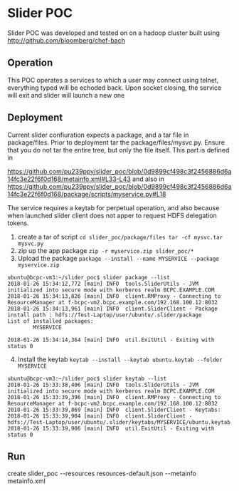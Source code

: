 # Slider POC
Slider POC was developed and tested on on a hadoop cluster built using http://github.com/bloomberg/chef-bach

## Operation
This POC operates a services to which a user may connect using telnet, everything typed will be echoded back.  Upon socket closing, the service will exit and slider will launch a new one

## Deployment
Current slider confiuration expects a package, and a tar file in package/files.  Prior to deployment tar the package/files/mysvc.py.  Ensure that you do not tar the entire tree, but only the file itself.  This part is defined in 

https://github.com/pu239ppy/slider_poc/blob/0d9899cf498c3f2456886d6a14fc3e22f6f0d168/metainfo.xml#L33-L43
and also in https://github.com/pu239ppy/slider_poc/blob/0d9899cf498c3f2456886d6a14fc3e22f6f0d168/package/scripts/myservice.py#L18

The service requires a keytab for perpetual operation, and also because when launched slider client does not apper to request HDFS delegation tokens.

1. create a tar of script `cd slider_poc/package/files tar -cf mysvc.tar mysvc.py`
2. zip up the app package `zip -r myservice.zip slider_poc/*`
3. Upload the package `package --install --name MYSERVICE --package myservice.zip`
````
ubuntu@bcpc-vm3:~/slider_poc$ slider package --list
2018-01-26 15:34:12,772 [main] INFO  tools.SliderUtils - JVM initialized into secure mode with kerberos realm BCPC.EXAMPLE.COM
2018-01-26 15:34:13,826 [main] INFO  client.RMProxy - Connecting to ResourceManager at f-bcpc-vm2.bcpc.example.com/192.168.100.12:8032
2018-01-26 15:34:13,961 [main] INFO  client.SliderClient - Package install path : hdfs://Test-Laptop/user/ubuntu/.slider/package
List of installed packages:
        MYSERVICE

2018-01-26 15:34:14,364 [main] INFO  util.ExitUtil - Exiting with status 0
````
4. Install the keytab `keytab --install --keytab ubuntu.keytab --folder MYSERVICE`
````
ubuntu@bcpc-vm3:~/slider_poc$ slider keytab --list
2018-01-26 15:33:38,406 [main] INFO  tools.SliderUtils - JVM initialized into secure mode with kerberos realm BCPC.EXAMPLE.COM
2018-01-26 15:33:39,396 [main] INFO  client.RMProxy - Connecting to ResourceManager at f-bcpc-vm2.bcpc.example.com/192.168.100.12:8032
2018-01-26 15:33:39,869 [main] INFO  client.SliderClient - Keytabs:
2018-01-26 15:33:39,904 [main] INFO  client.SliderClient -      hdfs://Test-Laptop/user/ubuntu/.slider/keytabs/MYSERVICE/ubuntu.keytab
2018-01-26 15:33:39,906 [main] INFO  util.ExitUtil - Exiting with status 0
````

## Run
create slider_poc  --resources resources-default.json --metainfo metainfo.xml
